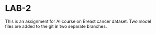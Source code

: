 # LAB-2

This is an assignment for AI course on Breast cancer dataset.
Two model files are added to the git in two separate branches.
